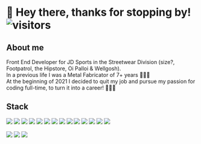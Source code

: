 # 👋 Hey there, thanks for stopping by! ![visitors](https://visitor-badge.glitch.me/badge?page_id=dalefitzgerald.dalefitzgerald&left_color=#0C1014&right_color=#21b791)

## About me 
Front End Developer for JD Sports in the Streetwear Division (size?, Footpatrol, the Hipstore, Oi Palloi & Wellgosh).<br>
In a previous life I was a Metal Fabricator of 7+ years 👨🏽‍🏭 <br>
At the beginning of 2021 I decided to quit my job and pursue my passion for coding full-time, to turn it into a career! 👨🏽‍💻 <br>

## Stack
![](https://img.shields.io/badge/-HTML-informational?style=for-the-badge&logo=html5&logoColor=white&color=F06529)
![](https://img.shields.io/badge/-Sass-informational?style=for-the-badge&logo=sass&logoColor=white&color=CD6799)
![](https://img.shields.io/badge/-JavaScript-informational?style=for-the-badge&logo=javascript&logoColor=323330&color=F0DB4F)
![](https://img.shields.io/badge/-JQuery-informational?style=for-the-badge&logo=jquery&logoColor=131B28&color=0868AC)
![](https://img.shields.io/badge/-React_JS-informational?style=for-the-badge&logo=react&logoColor=white&color=61DBFB)
![](https://img.shields.io/badge/-Vue_JS-informational?style=for-the-badge&logo=vuedotjs&logoColor=41B883&color=35495E)
![](https://img.shields.io/badge/-Styled_Components-informational?style=for-the-badge&logo=styledcomponents&logoColor=white&color=FF6C75)
![](https://img.shields.io/badge/-Tailwind_CSS-informational?style=for-the-badge&logo=tailwindcss&logoColor=white&color=38bdf8)
![](https://img.shields.io/badge/-Node_JS-informational?style=for-the-badge&logo=nodedotjs&logoColor=303030&color=3C873A)
![](https://img.shields.io/badge/-Express-informational?style=for-the-badge&logo=express&logoColor=black&color=white)
![](https://img.shields.io/badge/-React_Router-informational?style=for-the-badge&logo=reactrouter&logoColor=white&color=B3001C)
![](https://img.shields.io/badge/-Python-informational?style=for-the-badge&logo=python&logoColor=FFE873&color=4B8BBE)
![](https://img.shields.io/badge/-git-informational?style=for-the-badge&logo=git&logoColor=F1502F&color=white)
![](https://img.shields.io/badge/-VS_code-informational?style=for-the-badge&logo=visualstudiocode&logoColor=38bdf8&color=595b5c)







<img align="center" src="https://github-readme-stats.vercel.app/api?username=dalefitzgerald&theme=gotham&show_icons=true&hide_border=true&&count_private=true&include_all_commits=true" /> 

<img align="center" src="https://github-readme-stats.vercel.app/api/top-langs/?username=dalefitzgerald&theme=gotham&exclude_repo=learnstorybook.com,odoo,hull-starter&hide_border=true&hide=Shell&layout=compact" />

<img align="center" src="https://github-readme-stats.vercel.app/api/wakatime?username=@9a28d6b8-5177-4c61-9a00-f97fbb6fd024&theme=gotham&hide_border=true" />
